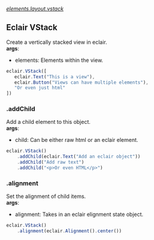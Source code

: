 [_elements.layout.vstack_](https://github.com/SamGarlick/Eclair/tree/main/src/elements/layout/vstack.js)
## Eclair VStack
Create a vertically stacked view in eclair.
<br/>**args**:
- elements: Elements within the view.
```javascript
eclair.VStack([
   eclair.Text("This is a view"),
   eclair.Button("Views can have multiple elements"),
   "Or even just html"
])
```
### .addChild
Add a child element to this object.
<br/>**args**:
- child: Can be either raw html or an eclair element. 
```javascript
eclair.VStack()
    .addChild(eclair.Text("Add an eclair object"))
    .addChild("Add raw text")
    .addChild("<p>Or even HTML</p>")
```
### .alignment
Set the alignment of child items.
<br/>**args**:
- alignment: Takes in an eclair elignment state object.
```javascript
eclair.VStack()
    .alignment(eclair.Alignment().center())
```
